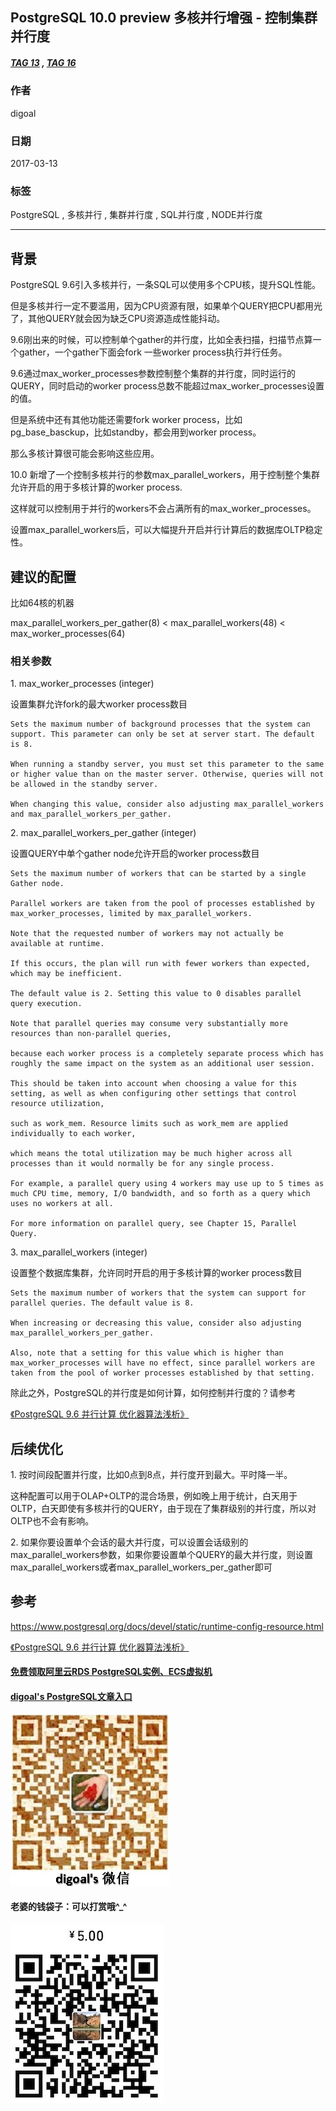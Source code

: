 ## PostgreSQL 10.0 preview 多核并行增强 - 控制集群并行度    
##### [TAG 13](../class/13.md) , [TAG 16](../class/16.md)
                                                                                            
### 作者                                                                                                                                         
digoal                                                                                       
                                                                                              
### 日期                                                                                         
2017-03-13                                                                                        
                                                                                          
### 标签                                                                                       
PostgreSQL , 多核并行 , 集群并行度 , SQL并行度 , NODE并行度       
                                                                                            
----                                                                                      
                                                                                               
## 背景        
PostgreSQL 9.6引入多核并行，一条SQL可以使用多个CPU核，提升SQL性能。    
    
但是多核并行一定不要滥用，因为CPU资源有限，如果单个QUERY把CPU都用光了，其他QUERY就会因为缺乏CPU资源造成性能抖动。    
    
9.6刚出来的时候，可以控制单个gather的并行度，比如全表扫描，扫描节点算一个gather，一个gather下面会fork 一些worker process执行并行任务。    
    
9.6通过max_worker_processes参数控制整个集群的并行度，同时运行的QUERY，同时启动的worker process总数不能超过max_worker_processes设置的值。    
    
但是系统中还有其他功能还需要fork worker process，比如pg_base_basckup，比如standby，都会用到worker process。    
    
那么多核计算很可能会影响这些应用。    
    
10.0 新增了一个控制多核并行的参数max_parallel_workers，用于控制整个集群允许开启的用于多核计算的worker process.    
    
这样就可以控制用于并行的workers不会占满所有的max_worker_processes。    
  
设置max_parallel_workers后，可以大幅提升开启并行计算后的数据库OLTP稳定性。  
    
## 建议的配置    
比如64核的机器  
  
max_parallel_workers_per_gather(8) < max_parallel_workers(48) < max_worker_processes(64)    
    
### 相关参数   
    
1\. max_worker_processes (integer)    
    
设置集群允许fork的最大worker process数目    
    
```    
Sets the maximum number of background processes that the system can support. This parameter can only be set at server start. The default is 8.    
    
When running a standby server, you must set this parameter to the same or higher value than on the master server. Otherwise, queries will not be allowed in the standby server.    
    
When changing this value, consider also adjusting max_parallel_workers and max_parallel_workers_per_gather.    
```    
    
2\. max_parallel_workers_per_gather (integer)    
    
设置QUERY中单个gather node允许开启的worker process数目    
    
```    
Sets the maximum number of workers that can be started by a single Gather node.     
    
Parallel workers are taken from the pool of processes established by max_worker_processes, limited by max_parallel_workers.     
    
Note that the requested number of workers may not actually be available at runtime.     
    
If this occurs, the plan will run with fewer workers than expected, which may be inefficient.     
    
The default value is 2. Setting this value to 0 disables parallel query execution.    
    
Note that parallel queries may consume very substantially more resources than non-parallel queries,     
    
because each worker process is a completely separate process which has roughly the same impact on the system as an additional user session.     
    
This should be taken into account when choosing a value for this setting, as well as when configuring other settings that control resource utilization,     
    
such as work_mem. Resource limits such as work_mem are applied individually to each worker,     
    
which means the total utilization may be much higher across all processes than it would normally be for any single process.     
    
For example, a parallel query using 4 workers may use up to 5 times as much CPU time, memory, I/O bandwidth, and so forth as a query which uses no workers at all.    
    
For more information on parallel query, see Chapter 15, Parallel Query.    
```    
    
3\. max_parallel_workers (integer)    
    
设置整个数据库集群，允许同时开启的用于多核计算的worker process数目    
    
```    
Sets the maximum number of workers that the system can support for parallel queries. The default value is 8.     
    
When increasing or decreasing this value, consider also adjusting max_parallel_workers_per_gather.     
    
Also, note that a setting for this value which is higher than max_worker_processes will have no effect, since parallel workers are taken from the pool of worker processes established by that setting.    
```    
      
除此之外，PostgreSQL的并行度是如何计算，如何控制并行度的？请参考    
    
[《PostgreSQL 9.6 并行计算 优化器算法浅析》](../201610/20161002_01.md)      
    
## 后续优化  
1\. 按时间段配置并行度，比如0点到8点，并行度开到最大。平时降一半。  
  
这种配置可以用于OLAP+OLTP的混合场景，例如晚上用于统计，白天用于OLTP，白天即使有多核并行的QUERY，由于现在了集群级别的并行度，所以对OLTP也不会有影响。  
  
2\. 如果你要设置单个会话的最大并行度，可以设置会话级别的max_parallel_workers参数，如果你要设置单个QUERY的最大并行度，则设置max_parallel_workers或者max_parallel_workers_per_gather即可
    
## 参考      
https://www.postgresql.org/docs/devel/static/runtime-config-resource.html    
    
[《PostgreSQL 9.6 并行计算 优化器算法浅析》](../201610/20161002_01.md)      
  
  
  
  
  
  
  
  
  
  
  
  
  
#### [免费领取阿里云RDS PostgreSQL实例、ECS虚拟机](https://free.aliyun.com/ "57258f76c37864c6e6d23383d05714ea")
  
  
#### [digoal's PostgreSQL文章入口](https://github.com/digoal/blog/blob/master/README.md "22709685feb7cab07d30f30387f0a9ae")
  
  
![digoal's weixin](../pic/digoal_weixin.jpg "f7ad92eeba24523fd47a6e1a0e691b59")
  
  
#### 老婆的钱袋子：可以打赏哦^_^  
![wife's weixin ds](../pic/wife_weixin_ds.jpg "acd5cce1a143ef1d6931b1956457bc9f")
  
